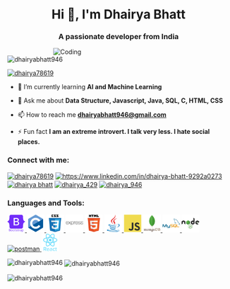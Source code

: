 
<h1 align="center">Hi 👋, I'm Dhairya Bhatt</h1>
<h3 align="center">A passionate developer from India</h3>
<img align = "right" alt = "Coding" width = "400" src = "https://cdn.dribbble.com/users/1162077/screenshots/3848914/programmer.gif">

<p align="left"> <img src="https://komarev.com/ghpvc/?username=dhairyabhatt946&label=Profile%20views&color=0e75b6&style=flat" alt="dhairyabhatt946" /> </p>

<p align="left"> <a href="https://twitter.com/dhairya78619" target="blank"><img src="https://img.shields.io/twitter/follow/dhairya78619?logo=twitter&style=for-the-badge" alt="dhairya78619" /></a> </p>

- 🌱 I’m currently learning **AI and Machine Learning**

- 💬 Ask me about **Data Structure, Javascript, Java, SQL, C, HTML, CSS**

- 📫 How to reach me **dhairyabhatt946@gmail.com**

- ⚡ Fun fact **I am an extreme introvert. I talk very less. I hate social places.**

<h3 align="left">Connect with me:</h3>
<p align="left">
<a href="https://twitter.com/dhairya78619" target="blank"><img align="center" src="https://raw.githubusercontent.com/rahuldkjain/github-profile-readme-generator/master/src/images/icons/Social/twitter.svg" alt="dhairya78619" height="30" width="40" /></a>
<a href="https://linkedin.com/in/https://www.linkedin.com/in/dhairya-bhatt-9292a0273" target="blank"><img align="center" src="https://raw.githubusercontent.com/rahuldkjain/github-profile-readme-generator/master/src/images/icons/Social/linked-in-alt.svg" alt="https://www.linkedin.com/in/dhairya-bhatt-9292a0273" height="30" width="40" /></a>
<a href="https://fb.com/dhairya bhatt" target="blank"><img align="center" src="https://raw.githubusercontent.com/rahuldkjain/github-profile-readme-generator/master/src/images/icons/Social/facebook.svg" alt="dhairya bhatt" height="30" width="40" /></a>
<a href="https://instagram.com/dhairya_429" target="blank"><img align="center" src="https://raw.githubusercontent.com/rahuldkjain/github-profile-readme-generator/master/src/images/icons/Social/instagram.svg" alt="dhairya_429" height="30" width="40" /></a>
<a href="https://www.leetcode.com/dhairya_946" target="blank"><img align="center" src="https://raw.githubusercontent.com/rahuldkjain/github-profile-readme-generator/master/src/images/icons/Social/leet-code.svg" alt="dhairya_946" height="30" width="40" /></a>
</p>

<h3 align="left">Languages and Tools:</h3>
<p align="left"> <a href="https://getbootstrap.com" target="_blank" rel="noreferrer"> <img src="https://raw.githubusercontent.com/devicons/devicon/master/icons/bootstrap/bootstrap-plain-wordmark.svg" alt="bootstrap" width="40" height="40"/> </a> <a href="https://www.cprogramming.com/" target="_blank" rel="noreferrer"> <img src="https://raw.githubusercontent.com/devicons/devicon/master/icons/c/c-original.svg" alt="c" width="40" height="40"/> </a> <a href="https://www.w3schools.com/css/" target="_blank" rel="noreferrer"> <img src="https://raw.githubusercontent.com/devicons/devicon/master/icons/css3/css3-original-wordmark.svg" alt="css3" width="40" height="40"/> </a> <a href="https://expressjs.com" target="_blank" rel="noreferrer"> <img src="https://raw.githubusercontent.com/devicons/devicon/master/icons/express/express-original-wordmark.svg" alt="express" width="40" height="40"/> </a> <a href="https://www.w3.org/html/" target="_blank" rel="noreferrer"> <img src="https://raw.githubusercontent.com/devicons/devicon/master/icons/html5/html5-original-wordmark.svg" alt="html5" width="40" height="40"/> </a> <a href="https://www.java.com" target="_blank" rel="noreferrer"> <img src="https://raw.githubusercontent.com/devicons/devicon/master/icons/java/java-original.svg" alt="java" width="40" height="40"/> </a> <a href="https://developer.mozilla.org/en-US/docs/Web/JavaScript" target="_blank" rel="noreferrer"> <img src="https://raw.githubusercontent.com/devicons/devicon/master/icons/javascript/javascript-original.svg" alt="javascript" width="40" height="40"/> </a> <a href="https://www.mongodb.com/" target="_blank" rel="noreferrer"> <img src="https://raw.githubusercontent.com/devicons/devicon/master/icons/mongodb/mongodb-original-wordmark.svg" alt="mongodb" width="40" height="40"/> </a> <a href="https://www.mysql.com/" target="_blank" rel="noreferrer"> <img src="https://raw.githubusercontent.com/devicons/devicon/master/icons/mysql/mysql-original-wordmark.svg" alt="mysql" width="40" height="40"/> </a> <a href="https://nodejs.org" target="_blank" rel="noreferrer"> <img src="https://raw.githubusercontent.com/devicons/devicon/master/icons/nodejs/nodejs-original-wordmark.svg" alt="nodejs" width="40" height="40"/> </a> <a href="https://postman.com" target="_blank" rel="noreferrer"> <img src="https://www.vectorlogo.zone/logos/getpostman/getpostman-icon.svg" alt="postman" width="40" height="40"/> </a> <a href="https://reactjs.org/" target="_blank" rel="noreferrer"> <img src="https://raw.githubusercontent.com/devicons/devicon/master/icons/react/react-original-wordmark.svg" alt="react" width="40" height="40"/> </a> </p>

<p><img align="left" src="https://github-readme-stats.vercel.app/api/top-langs?username=dhairyabhatt946&show_icons=true&locale=en&layout=compact" alt="dhairyabhatt946" /></p>

<p>&nbsp;<img align="center" src="https://github-readme-stats.vercel.app/api?username=dhairyabhatt946&show_icons=true&locale=en" alt="dhairyabhatt946" /></p>

<p><img align="center" src="https://github-readme-streak-stats.herokuapp.com/?user=dhairyabhatt946&" alt="dhairyabhatt946" /></p>
